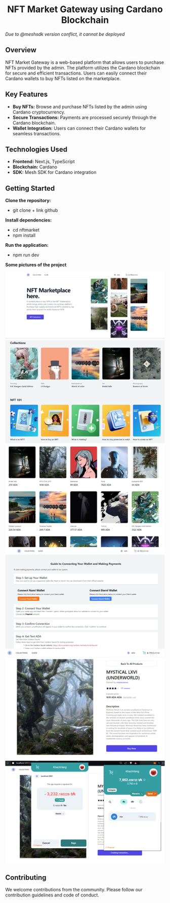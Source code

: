 <div align="center">
    <h1>NFT Market Gateway using Cardano Blockchain</h1>
</div>

*Due to @meshsdk version conflict, it cannot be deployed*

## Overview
NFT Market Gateway is a web-based platform that allows users to purchase NFTs provided by the admin. The platform utilizes the Cardano blockchain for secure and efficient transactions. Users can easily connect their Cardano wallets to buy NFTs listed on the marketplace.

## Key Features
- **Buy NFTs:** Browse and purchase NFTs listed by the admin using Cardano cryptocurrency.
- **Secure Transactions:** Payments are processed securely through the Cardano blockchain.
- **Wallet Integration:** Users can connect their Cardano wallets for seamless transactions.
## Technologies Used
- **Frontend:** Next.js, TypeScript
- **Blockchain:** Cardano
- **SDK:** Mesh SDK for Cardano integration

## Getting Started
**Clone the repository:**
- git clone + link github

**Install dependencies:**
- cd nftmarket
- npm install

**Run the application:**
- npm run dev

**Some pictures of the project**
<div align="center">
    <img src="public/assets/image.png" alt="alt text" />
    <img src="public/assets/image-1.png" alt="alt text" />
    <img src="public/assets/image-2.png" alt="alt text" />
    <img src="public/assets/image-3.png" alt="alt text" />
    <img src="public/assets/image-4.png" alt="alt text" />
    <img src="public/assets/image-5.png" alt="alt text" />
</div>

## Contributing
We welcome contributions from the community. Please follow our contribution guidelines and code of conduct.
